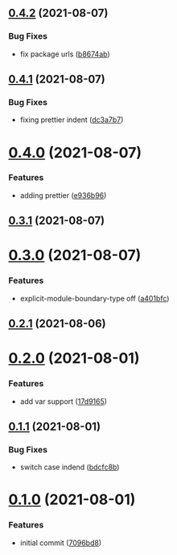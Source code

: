 ## [0.4.2](https://github.com/GiovanniCardamone/eslint-config/compare/v0.4.1...v0.4.2) (2021-08-07)


### Bug Fixes

* fix package urls ([b8674ab](https://github.com/GiovanniCardamone/eslint-config/commit/b8674aba80cb6741a11fcfc405e4def5368efb93))



## [0.4.1](https://github.com/GiovanniCardamone/eslint-config/compare/v0.4.0...v0.4.1) (2021-08-07)


### Bug Fixes

* fixing prettier indent ([dc3a7b7](https://github.com/GiovanniCardamone/eslint-config/commit/dc3a7b7604d1da34ba8ba3c6e722a03fb83db14d))



# [0.4.0](https://github.com/GiovanniCardamone/eslint-config/compare/v0.3.1...v0.4.0) (2021-08-07)


### Features

* adding prettier ([e936b96](https://github.com/GiovanniCardamone/eslint-config/commit/e936b96fd78abce70ca9bbd1dffa081321b8609e))



## [0.3.1](https://github.com/GiovanniCardamone/eslint-config/compare/v0.3.0...v0.3.1) (2021-08-07)



# [0.3.0](https://github.com/GiovanniCardamone/eslint-config/compare/v0.2.1...v0.3.0) (2021-08-07)


### Features

* explicit-module-boundary-type off ([a401bfc](https://github.com/GiovanniCardamone/eslint-config/commit/a401bfc37ca162cb3504a1d08394f549726fc47e))



## [0.2.1](https://github.com/GiovanniCardamone/eslint-config/compare/v0.2.0...v0.2.1) (2021-08-06)



# [0.2.0](https://github.com/GiovanniCardamone/eslint-config/compare/v0.1.1...v0.2.0) (2021-08-01)


### Features

* add var support ([17d9165](https://github.com/GiovanniCardamone/eslint-config/commit/17d916533a0d2ed0009c0532860f7d91019c5382))



## [0.1.1](https://github.com/GiovanniCardamone/eslint-config/compare/v0.1.0...v0.1.1) (2021-08-01)


### Bug Fixes

* switch case indend ([bdcfc8b](https://github.com/GiovanniCardamone/eslint-config/commit/bdcfc8b691361c9ea86d760d216acc607a47bb86))



# [0.1.0](https://github.com/GiovanniCardamone/eslint-config/compare/7096bd84bd20be8d8dbd5925f154ee03accfe01a...v0.1.0) (2021-08-01)


### Features

* initial commit ([7096bd8](https://github.com/GiovanniCardamone/eslint-config/commit/7096bd84bd20be8d8dbd5925f154ee03accfe01a))



